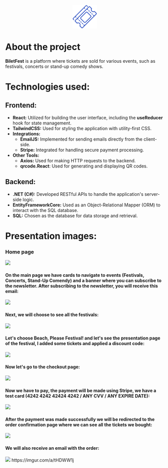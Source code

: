 <div align='center'><img style="width:15%" src='Frontend/public/logo.png'/></div>

# About the project

**BiletFest** is a platform where tickets are sold for various events, such as festivals, concerts or stand-up comedy shows.

<h1>Technologies used:</h1>
<h2>Frontend:</h2>

   - **React:** Utilized for building the user interface, including the **useReducer** hook for state management.
   - **TailwindCSS:** Used for styling the application with utility-first CSS.
   - **Integrations:**
       * **EmailJS:** Implemented for sending emails directly from the client-side.
       * **Stripe:** Integrated for handling secure payment processing.
   - **Other Tools:**
       * **Axios:** Used for making HTTP requests to the backend.
       * **qrcode.React**: Used for generating and displaying QR codes.

<h2>Backend:</h2>

   - **.NET (C#):** Developed RESTful APIs to handle the application's server-side logic.
   - **EntityFrameworkCore:** Used as an Object-Relational Mapper (ORM) to interact with the SQL database.
   - **SQL:** Chosen as the database for data storage and retrieval.

<h1>Presentation images:</h1>
<h3>Home page</h3>
<img src="https://i.imgur.com/emOKPXc.png" />
<h4>On the main page we have cards to navigate to events (Festivals, Concerts, Stand-Up Comendy) and a banner where you can subscribe to the newsletter. After subscribing to the newsletter, you will receive this email:</h4>
<img src="https://i.imgur.com/Cqvn3Nk.png"/>
<h4>Next, we will choose to see all the festivals:</h4>
<img src="https://i.imgur.com/nj2q5oE.png" />
<h4>Let's choose Beach, Please Festival! and let's see the presentation page of the festival, I added some tickets and applied a discount code:</h4>
<img src="https://i.imgur.com/v4RtEAu.png" />
<h4>Now let's go to the checkout page:</h4>
<img src="https://i.imgur.com/HkDjgvP.png" />
<h4>Now we have to pay, the payment will be made using Stripe, we have a test card (4242 4242 42424 4242 / ANY CVV / ANY EXPIRE DATE):</h4>
<img src="https://i.imgur.com/apiskR8.png" />
<h4>After the payment was made successfully we will be redirected to the order confirmation page where we can see all the tickets we bought:</h4>
<img src="https://i.imgur.com/21fdBXZ.png" />
<h4>We will also receive an email with the order:</h4>
<img src="https://i.imgur.com/xwnuaCD.png" />
https://imgur.com/a/tHDWW1j
